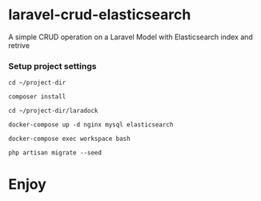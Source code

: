 # laravel-crud-elasticsearch
A simple CRUD operation on a Laravel Model with Elasticsearch index and retrive

### Setup project settings

```
cd ~/project-dir

composer install
```

```
cd ~/project-dir/laradock

docker-compose up -d nginx mysql elasticsearch
```

```
docker-compose exec workspace bash

php artisan migrate --seed
```

# Enjoy